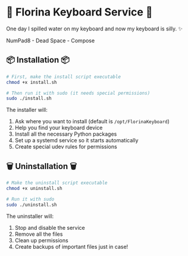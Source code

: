 # 🌸 Florina Keyboard Service 🌸

One day I spilled water on my keyboard and now my keyboard is silly. ✨

NumPad8 - Dead
Space - Compose

## 📦 Installation 📦

```bash
# First, make the install script executable
chmod +x install.sh

# Then run it with sudo (it needs special permissions)
sudo ./install.sh
```

The installer will:
1. Ask where you want to install (default is `/opt/FlorinaKeyboard`)
2. Help you find your keyboard device
3. Install all the necessary Python packages
4. Set up a systemd service so it starts automatically
5. Create special udev rules for permissions

## 🗑️ Uninstallation 🗑️

```bash
# Make the uninstall script executable
chmod +x uninstall.sh

# Run it with sudo
sudo ./uninstall.sh
```

The uninstaller will:
1. Stop and disable the service
2. Remove all the files
3. Clean up permissions
4. Create backups of important files just in case!